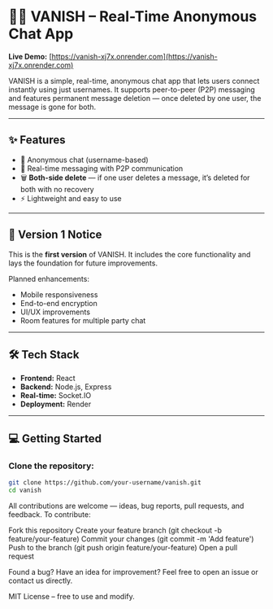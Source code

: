 # 🕵️‍♂️ VANISH – Real-Time Anonymous Chat App

**Live Demo:** [https://vanish-xj7x.onrender.com](https://vanish-xj7x.onrender.com)

VANISH is a simple, real-time, anonymous chat app that lets users connect instantly using just usernames. It supports peer-to-peer (P2P) messaging and features permanent message deletion — once deleted by one user, the message is gone for both.

---

## ✨ Features

- 🔐 Anonymous chat (username-based)
- 💬 Real-time messaging with P2P communication
- 🗑️ **Both-side delete** — if one user deletes a message, it’s deleted for both with no recovery
- ⚡ Lightweight and easy to use

---

## 🚧 Version 1 Notice

This is the **first version** of VANISH. It includes the core functionality and lays the foundation for future improvements.

Planned enhancements:
- Mobile responsiveness
- End-to-end encryption 
- UI/UX improvements
- Room features for multiple party chat

---

## 🛠️ Tech Stack

- **Frontend:** React 
- **Backend:** Node.js, Express  
- **Real-time:** Socket.IO  
- **Deployment:** Render

---

## 💻 Getting Started

### Clone the repository:
```bash
git clone https://github.com/your-username/vanish.git
cd vanish

```
All contributions are welcome — ideas, bug reports, pull requests, and feedback.
To contribute:

Fork this repository
Create your feature branch (git checkout -b feature/your-feature)
Commit your changes (git commit -m 'Add feature')
Push to the branch (git push origin feature/your-feature)
Open a pull request

Found a bug? Have an idea for improvement? Feel free to open an issue or contact us directly.

MIT License – free to use and modify.


